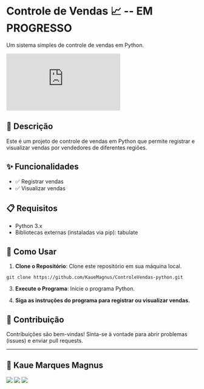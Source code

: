 # Controle de Vendas 📈 -- EM PROGRESSO

Um sistema simples de controle de vendas em Python.

![GitHub last commit](https://img.shields.io/github/last-commit/KaueMagnus/ControleVendas.py)

## 📄 Descrição

Este é um projeto de controle de vendas em Python que permite registrar e visualizar vendas por vendedores de diferentes regiões.

## ✨ Funcionalidades

- ✅ Registrar vendas
- ✅ Visualizar vendas

## 📋 Requisitos

- Python 3.x
- Bibliotecas externas (instaladas via pip): tabulate

## 🚀 Como Usar

1. **Clone o Repositório**: Clone este repositório em sua máquina local.
```
git clone https://github.com/KaueMagnus/ControleVendas-python.git
```
3. **Execute o Programa**: Inicie o programa Python.
   
4. **Siga as instruções do programa para registrar ou visualizar vendas.**
   
## 🤝 Contribuição
Contribuições são bem-vindas! Sinta-se à vontade para abrir problemas (issues) e enviar pull requests.
   
---

## :boy: Kaue Marques Magnus
[<img src="https://img.shields.io/badge/LinkedIn-0077B5?style=for-the-badge&logo=linkedin&logoColor=white" />](https://www.linkedin.com/in/kaue-marques-magnus-392866262/)
[<img src="https://img.shields.io/badge/GitHub-100000?style=for-the-badge&logo=github&logoColor=white" />](https://github.com/KaueMagnus)
[<img src="https://img.shields.io/badge/WhatsApp-25D366?style=for-the-badge&logo=whatsapp&logoColor=white" />](https://wa.me/5548996601083)   
   
